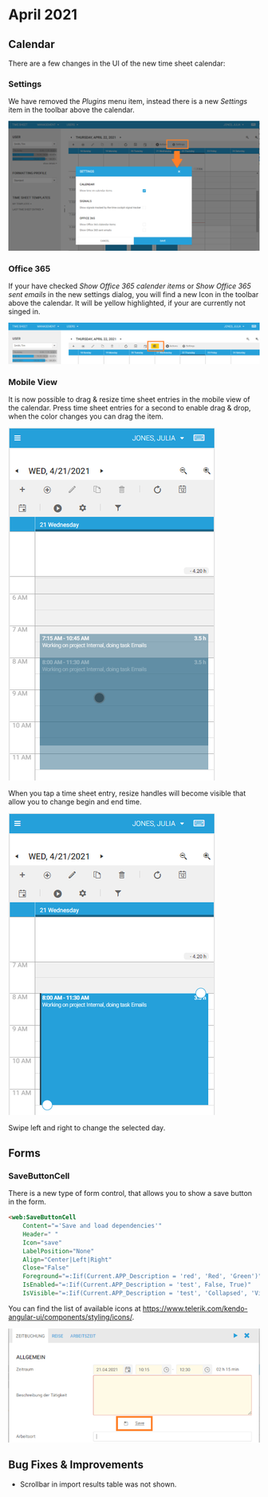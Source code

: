 # April 2021

## Calendar

There are a few changes in the UI of the new time sheet calendar:

### Settings

We have removed the *Plugins* menu item, instead there is a new *Settings* item in the toolbar above the calendar.

![Settings Dialog](images/2021-04/settings.png "Settings Dialog")

### Office 365

If your have checked *Show Office 365 calender items* or *Show Office 365 sent emails* in the new settings dialog, you will find a new Icon in the toolbar above the calendar. It will be yellow highlighted, if your are currently not singed in.

![Office 365](images/2021-04/office365.png "Office 365")

### Mobile View

It is now possible to drag & resize time sheet entries in the mobile view of the calendar. Press time sheet entries for a second to enable drag & drop, when the color changes you can drag the item.

![Mobile View](images/2021-04/mobile-view.png "Mobile View")

When you tap a time sheet entry, resize handles will become visible that allow you to change begin and end time.

![Mobile Resize](images/2021-04/mobile-resize.png "Mobile Resize")

Swipe left and right to change the selected day.

## Forms

### SaveButtonCell

There is a new type of form control, that allows you to show a save button in the form.

```html
<web:SaveButtonCell 
    Content="='Save and load dependencies'" 
    Header=" " 
    Icon="save" 
    LabelPosition="None" 
    Align="Center|Left|Right" 
    Close="False"
    Foreground="=:Iif(Current.APP_Description = 'red', 'Red', 'Green')" 
    IsEnabled="=:Iif(Current.APP_Description = 'test', False, True)"
    IsVisible="=:Iif(Current.APP_Description = 'test', 'Collapsed', 'Visible')" />
```

You can find the list of available icons at https://www.telerik.com/kendo-angular-ui/components/styling/icons/.

![Save Button](images/2021-04/save-button.png "Save Button")

## Bug Fixes & Improvements

- Scrollbar in import results table was not shown.
